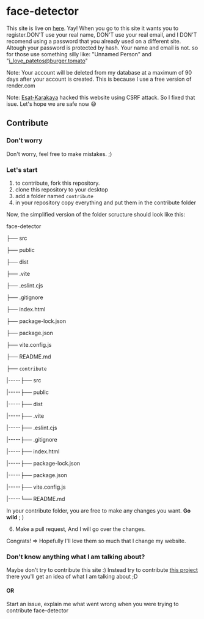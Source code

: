 # face-detector
This site is live on [here](https://face-detector-e2hi.onrender.com/). Yay! When you go to this site it wants you to register.DON'T use your real name, DON'T use your real email, and I DON'T recomend using a password that you already used on a different site. Altough your password is protected by hash. Your name and email is not. so for those use something silly like: "Unnamed Person" and "i_love_patetos@burger.tomato"

Note: Your account will be deleted from my database at a maximum of 90 days after your account is created. This is because I use a free version of render.com

Note: [Esat-Karakaya](https://github.com/Esat-Karakaya) hacked this website using CSRF attack. So I fixed that isue. Let's hope we are safe now 😅

## Contribute

### Don't worry
Don't worry, feel free to make mistakes. ;)

### Let's start
1. to contribute, fork this repository.
2. clone this repository to your desktop
3. add a folder named `contribute`
4. in your repository copy everything and put them in the contribute folder

Now, the simplified version of the folder scructure should look like this:

face-detector

├── src

├── public

├── dist

├── .vite

├── .eslint.cjs

├── .gitignore

├── index.html

├── package-lock.json

├── package.json

├── vite.config.js

├── README.md

├── `contribute`

|-----├── src

|-----├── public

|-----├── dist

|-----├── .vite

|-----├── .eslint.cjs

|-----├── .gitignore

|-----├── index.html

|-----├── package-lock.json

|-----├── package.json

|-----├── vite.config.js

|-----└── README.md


In your contribute folder, you are free to make any changes you want. **Go wild** ; )

6. Make a pull request, And I will go over the changes.

Congrats! => Hopefully I'll love them so much that I change my website.

### Don't know anything what I am talking about?

Maybe don't try to contribute this site :)
Instead try to contribute [this project](https://github.com/zero-to-mastery/start-here-guidelines) there you'll get an idea of what I am talking about ;D
#### OR
Start an issue, explain me what went wrong when you were trying to contribute face-detector
